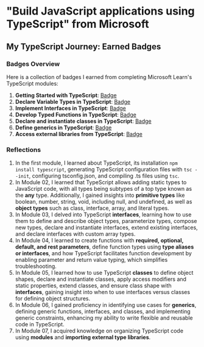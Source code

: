 # "Build JavaScript applications using TypeScript" from Microsoft

## My TypeScript Journey: Earned Badges 

### Badges Overview

Here is a collection of badges I earned from completing Microsoft Learn's TypeScript modules:

1. **Getting Started with TypeScript**: [Badge]([badge-link](https://learn.microsoft.com/api/achievements/share/en-us/hannakulikowska/QDAPSSBE?sharingId=D035CDB343F03AE7))
2. **Declare Variable Types in TypeScript**: [Badge](https://learn.microsoft.com/api/achievements/share/en-us/hannakulikowska/WACAVURN?sharingId=D035CDB343F03AE7)
3. **Implement Interfaces in TypeScript**: [Badge](https://learn.microsoft.com/api/achievements/share/en-us/hannakulikowska/CWTNXK79?sharingId=D035CDB343F03AE7)
4. **Develop Typed Functions in TypeScript**: [Badge](https://learn.microsoft.com/api/achievements/share/en-us/hannakulikowska/9NSA9KNU?sharingId=D035CDB343F03AE7)
5. **Declare and instantiate classes in TypeScript**: [Badge](https://learn.microsoft.com/api/achievements/share/en-us/hannakulikowska/WACAVURN?sharingId=D035CDB343F03AE7)
6. **Define generics in TypeScript**: [Badge](https://learn.microsoft.com/api/achievements/share/en-us/hannakulikowska/3XL4FAEH?sharingId=D035CDB343F03AE7)
7. **Access external libraries from TypeScript**: [Badge](https://learn.microsoft.com/api/achievements/share/en-us/hannakulikowska/8R6DQRKW?sharingId=D035CDB343F03AE7)



### Reflections

1.  In the first module, I learned about TypeScript, its installation `npm install typescript`, generating TypeScript configuration files with `tsc --init`, configuring tsconfig.json, and compiling .ts files using `tsc`.
2.  In Module 02, I learned that TypeScript allows adding static types to JavaScript code, with all types being subtypes of a top type known as the **any** type. Additionally, I gained insights into **primitive types** like boolean, number, string, void, including null, and undefined, as well as **object types** such as class, interface, array, and literal types.
3.  In Module 03, I delved into TypeScript **interfaces**, learning how to use them to define and describe object types, parameterize types, compose new types, declare and instantiate interfaces, extend existing interfaces, and declare interfaces with custom array types.
4.  In Module 04, I learned to create functions with **required, optional, default, and rest parameters**, define function types using **type aliases or interfaces**, and how TypeScript facilitates function development by enabling parameter and return value typing, which simplifies troubleshooting.
5.  In Module 05, I learned how to use TypeScript **classes** to define object shapes, declare and instantiate classes, apply access modifiers and static properties, extend classes, and ensure class shape with **interfaces**, gaining insight into when to use interfaces versus classes for defining object structures.
6.  In Module 06, I gained proficiency in identifying use cases for **generics**, defining generic functions, interfaces, and classes, and implementing generic constraints, enhancing my ability to write flexible and reusable code in TypeScript.
7.  In Module 07, I acquired knowledge on organizing TypeScript code using **modules** and **importing external type libraries**.